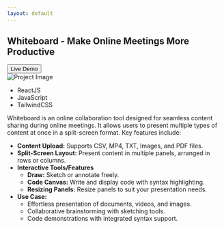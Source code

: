 ```yaml
---
layout: default
---
```


[<i class="fa-solid fa-arrow-left"></i>](/portfolio) 
<div class="post_header">
<h2 class="post_title">Whiteboard - Make Online Meetings More Productive</h2><a href="https://whiteboard-6duf.onrender.com/">
  <button class="button">Live Demo</button>
</a>
</div>
<div class="card">
    <img class="card-image" src="/portfolio/assets/img/WhiteBoard.png" alt="Project Image">
    <ul class="skills">
      <li>ReactJS</li>
      <li>JavaScript</li>
      <li>TailwindCSS</li>                                                          
    </ul>
  <p class="user_des">
    Whiteboard is an online collaboration tool designed for seamless content sharing during online meetings. It allows users to present multiple types of content at once in a split-screen format. Key features include:
  </p>
  
  <ul class="item_des">
    <li>
      <strong>Content Upload:</strong> Supports CSV, MP4, TXT, Images, and PDF files.
    </li>
    <li>
      <strong>Split-Screen Layout:</strong> Present content in multiple panels, arranged in rows or columns.
    </li>
    <li><strong>Interactive Tools/Features</strong>
        <ul>
            <li><strong>Draw:</strong> Sketch or annotate freely.</li>
            <li><strong>Code Canvas:</strong> Write and display code with syntax highlighting.</li>
            <li><strong>Resizing Panels:</strong> Resize panels to suit your presentation needs.</li>
          </ul>
    </li>
    <li>
      <strong>Use Case:</strong> 
        <ul>
            <li>Effortless presentation of documents, videos, and images.</li>
            <li>Collaborative brainstorming with sketching tools.</li>
            <li>Code demonstrations with integrated syntax support.</li>
          </ul>
    </li>
  </ul>
</div>


